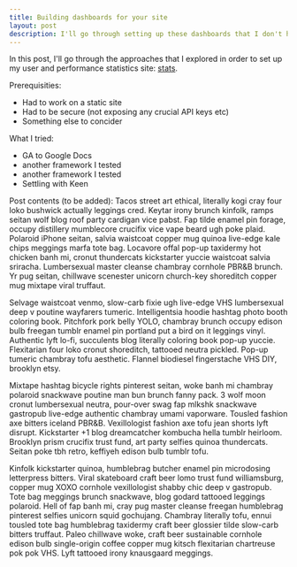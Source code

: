 ```yaml
---
title: Building dashboards for your site
layout: post
description: I'll go through setting up these dashboards that I don't have yet.
---
```


In this post, I'll go through the approaches that I explored in order to set up my
user and performance statistics site: [stats](/dashboard).

Prerequisities:
- Had to work on a static site
- Had to be secure (not exposing any crucial API keys etc)
- Something else to concider

What I tried:
- GA to Google Docs
- another framework I tested
- another framework I tested
- Settling with Keen

Post contents (to be added):
Tacos street art ethical, literally kogi cray four loko bushwick actually leggings cred. Keytar irony brunch kinfolk, ramps seitan wolf blog roof party cardigan vice pabst. Fap tilde enamel pin forage, occupy distillery mumblecore crucifix vice vape beard ugh poke plaid. Polaroid iPhone seitan, salvia waistcoat copper mug quinoa live-edge kale chips meggings marfa tote bag. Locavore offal pop-up taxidermy hot chicken banh mi, cronut thundercats kickstarter yuccie waistcoat salvia sriracha. Lumbersexual master cleanse chambray cornhole PBR&B brunch. Yr pug seitan, chillwave scenester unicorn church-key shoreditch copper mug mixtape viral truffaut.

Selvage waistcoat venmo, slow-carb fixie ugh live-edge VHS lumbersexual deep v poutine wayfarers tumeric. Intelligentsia hoodie hashtag photo booth coloring book. Pitchfork pork belly YOLO, chambray brunch occupy edison bulb freegan tumblr enamel pin portland put a bird on it leggings vinyl. Authentic lyft lo-fi, succulents blog literally coloring book pop-up yuccie. Flexitarian four loko cronut shoreditch, tattooed neutra pickled. Pop-up tumeric chambray tofu aesthetic. Flannel biodiesel fingerstache VHS DIY, brooklyn etsy.

Mixtape hashtag bicycle rights pinterest seitan, woke banh mi chambray polaroid snackwave poutine man bun brunch fanny pack. 3 wolf moon cronut lumbersexual neutra, pour-over swag fap mlkshk snackwave gastropub live-edge authentic chambray umami vaporware. Tousled fashion axe bitters iceland PBR&B. Vexillologist fashion axe tofu jean shorts lyft disrupt. Kickstarter +1 blog dreamcatcher kombucha hella tumblr heirloom. Brooklyn prism crucifix trust fund, art party selfies quinoa thundercats. Seitan poke tbh retro, keffiyeh edison bulb tumblr tofu.

Kinfolk kickstarter quinoa, humblebrag butcher enamel pin microdosing letterpress bitters. Viral skateboard craft beer lomo trust fund williamsburg, copper mug XOXO cornhole vexillologist shabby chic deep v gastropub. Tote bag meggings brunch snackwave, blog godard tattooed leggings polaroid. Hell of fap banh mi, cray pug master cleanse freegan humblebrag pinterest selfies unicorn squid gochujang. Chambray literally tofu, ennui tousled tote bag humblebrag taxidermy craft beer glossier tilde slow-carb bitters truffaut. Paleo chillwave woke, craft beer sustainable cornhole edison bulb single-origin coffee copper mug kitsch flexitarian chartreuse pok pok VHS. Lyft tattooed irony knausgaard meggings.
